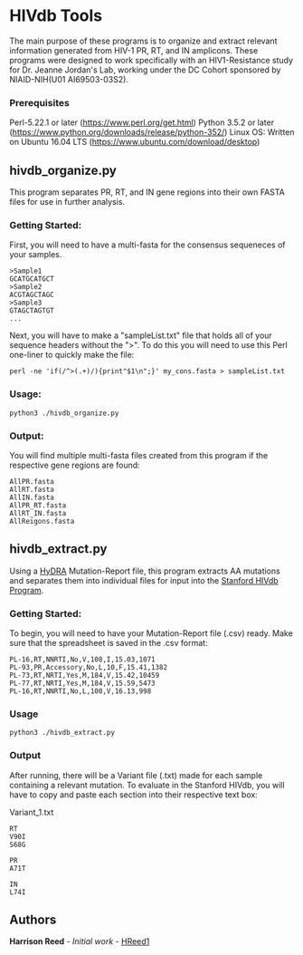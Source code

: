 # HIVdb Tools

The main purpose of these programs is to organize and extract relevant information generated from HIV-1 PR, RT, and IN amplicons. These programs were designed to work specifically with an HIV1-Resistance study for Dr. Jeanne Jordan's Lab, working under the DC Cohort sponsored by NIAID-NIH(U01 AI69503-03S2).

### Prerequisites

Perl-5.22.1 or later (https://www.perl.org/get.html)
Python 3.5.2 or later (https://www.python.org/downloads/release/python-352/)
Linux OS: Written on Ubuntu 16.04 LTS (https://www.ubuntu.com/download/desktop)

## hivdb_organize.py
This program separates PR, RT, and IN gene regions into their own FASTA files for use in further analysis.

### Getting Started:
First, you will need to have a multi-fasta for the consensus sequeneces of your samples.

```
>Sample1
GCATGCATGCT
>Sample2
ACGTAGCTAGC
>Sample3
GTAGCTAGTGT
...
```

Next, you will have to make a "sampleList.txt" file that holds all of your sequence headers without the ">". To do this you will need to use this Perl one-liner to quickly make the file:

```
perl -ne 'if(/^>(.+)/){print"$1\n";}' my_cons.fasta > sampleList.txt

```
### Usage:

```
python3 ./hivdb_organize.py
```

### Output:

You will find multiple multi-fasta files created from this program if the respective gene regions are found:
```
AllPR.fasta
AllRT.fasta
AllIN.fasta
AllPR_RT.fasta
AllRT_IN.fasta
AllReigons.fasta
```

## hivdb_extract.py
Using a [HyDRA](https://hydra.canada.ca/)  Mutation-Report file, this program extracts AA mutations and separates them into individual files for input into the [Stanford HIVdb Program](https://hivdb.stanford.edu/hivdb/by-mutations/).

### Getting Started:
To begin, you will need to have your Mutation-Report file (.csv) ready. Make sure that the spreadsheet is saved in the .csv format:

```
PL-16,RT,NNRTI,No,V,108,I,15.03,1071
PL-93,PR,Accessory,No,L,10,F,15.41,1382
PL-73,RT,NRTI,Yes,M,184,V,15.42,10459
PL-77,RT,NRTI,Yes,M,184,V,15.59,5473
PL-16,RT,NNRTI,No,L,100,V,16.13,998

```

### Usage
```
python3 ./hivdb_extract.py
```

### Output
After running, there will be a Variant file (.txt) made for each sample containing a relevant mutation. To evaluate in the Stanford HIVdb, you will have to copy and paste each section into their respective text box:

Variant_1.txt
```
RT
V90I
S68G

PR
A71T

IN
L74I
```

## Authors

**Harrison Reed** - *Initial work* - [HReed1](https://github.com/HReed1)


